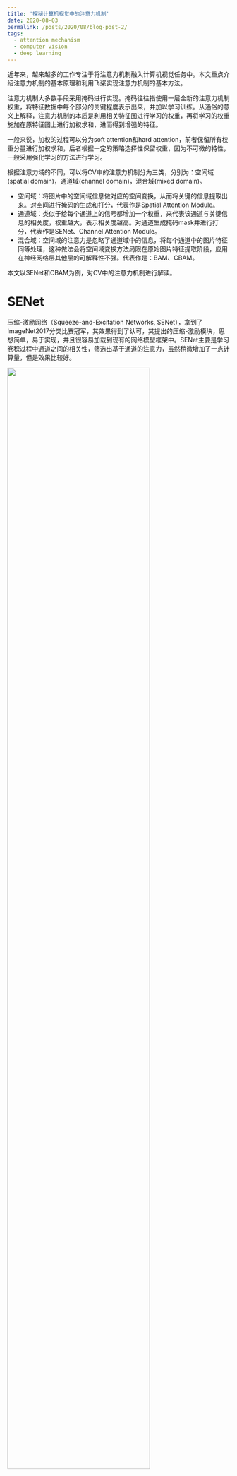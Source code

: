 ```yaml
---
title: '探秘计算机视觉中的注意力机制'
date: 2020-08-03
permalink: /posts/2020/08/blog-post-2/
tags:
  - attention mechanism
  - computer vision
  - deep learning
---
```


近年来，越来越多的工作专注于将注意力机制融入计算机视觉任务中。本文重点介绍注意力机制的基本原理和利用飞桨实现注意力机制的基本方法。

注意力机制大多数手段采用掩码进行实现。掩码往往指使用一层全新的注意力机制权重，将特征数据中每个部分的关键程度表示出来，并加以学习训练。从通俗的意义上解释，注意力机制的本质是利用相关特征图进行学习的权重，再将学习的权重施加在原特征图上进行加权求和，进而得到增强的特征。

一般来说，加权的过程可以分为soft attention和hard attention，前者保留所有权重分量进行加权求和，后者根据一定的策略选择性保留权重，因为不可微的特性，一般采用强化学习的方法进行学习。

根据注意力域的不同，可以将CV中的注意力机制分为三类，分别为：空间域(spatial domain)，通道域(channel domain)，混合域(mixed domain)。
* 空间域：将图片中的空间域信息做对应的空间变换，从而将关键的信息提取出来。对空间进行掩码的生成和打分，代表作是Spatial Attention Module。
* 通道域：类似于给每个通道上的信号都增加一个权重，来代表该通道与关键信息的相关度，权重越大，表示相关度越高。对通道生成掩码mask并进行打分，代表作是SENet、Channel Attention Module。
* 混合域：空间域的注意力是忽略了通道域中的信息，将每个通道中的图片特征同等处理，这种做法会将空间域变换方法局限在原始图片特征提取阶段，应用在神经网络层其他层的可解释性不强。代表作是：BAM、CBAM。

本文以SENet和CBAM为例，对CV中的注意力机制进行解读。

SENet
======

压缩-激励网络（Squeeze-and-Excitation Networks, SENet），拿到了ImageNet2017分类比赛冠军，其效果得到了认可，其提出的压缩-激励模块，思想简单，易于实现，并且很容易加载到现有的网络模型框架中。SENet主要是学习卷积过程中通道之间的相关性，筛选出基于通道的注意力，虽然稍微增加了一点计算量，但是效果比较好。

<img src="/images/2/1.png" width="80%">

上图展示了一个压缩-激励模块的实现过程，通过对卷积得到的特征图进行处理，得到一个和通道数一样的一维向量作为每个通道的评价分数，然后将该分数分别施加到对应的通道上，得到其结果，相当于在原有的基础上只添加了一个模块。其详细过程可分为三个阶段：压缩、激励、特征重标定。

设输入特征图为。在压缩阶段，对的特征图进行全局平均池化：

$$
\mathrm{z}=\mathrm{F}_{\mathrm{sq}}\left(\mathrm{u}_{\mathrm{c}}\right)=\frac{1}{H \times W} \sum_{i=1}^{H} \sum_{j=1}^{W} u_{c}(i, j)
$$

得到1 ×1 ×C大小的特征图，该特征图可理解为具有全局感受野。在激励阶段，首先使用W1和z进行一个全连接操作，W1的维度是C / r × C。r为一个放缩参数，目的为减少通道个数从而降低计算量。W1z的结果为1 × 1 × C / r，随后加一个ReLU层，然后和W2经过一个全连接层，W2维度为C × C / r，因此输出维度为1 ×1 ×C。最后再经过Sigmoid函数，得到S，即：

$$
s=F_{e x}(z, W)=\sigma(g(z, W))=\sigma\left(W_{2} \delta\left(W_{1} z\right)\right)
$$

在特征重标定阶段，使用激励阶段得到的结果作为通道注意力权重，乘到输入特征上。

压缩-激励模块一般放在一个卷积模块之后，作为一个信息改善的手段，在前人的实验中已证明了其有效性。SE模块可以嵌入到几乎所有的网络结构中，通过在经典backbone的block中嵌入SE模块，我们可以得到各式各样的SENet，诸如SE-BN-Inception、SE-ResNet 、SE-ReNeXt、SE-Inception-ResNet-v2等等。

在原论文所列的一些在ImageNet分类上的网络的结果对比中，其中SENet使用的是SE-ResNeXt-152（64x4d），即在ResNeXt-152上嵌入SE模块，并做了一些相应的修改和优化。该网络取得了当时single-crop上最好的性能。

最近的一些研究并不单单把Squeeze-and-Excitation局限在图片分类上，也会尝试将其应用在一些不同任务的中间特征图上，以提升不同通道特征的信息利用。

一个Squeeze-and-Excitation函数的飞桨实现：[**code link**](https://github.com/c8241998/CV_attention/blob/master/SEnet/senet-paddle.py)

```python
def _squeeze_excitation(self, input, num_channels, name=None):
    mixed_precision_enabled = mixed_precision_global_state() is not None
    pool = fluid.layers.pool2d(
        input=input,
        pool_size=0,
        pool_type='avg',
        global_pooling=True,
        use_cudnn=mixed_precision_enabled)
    stdv = 1.0 / math.sqrt(pool.shape[1] * 1.0)
    squeeze = fluid.layers.fc(
        input=pool,
        size=int(num_channels / self.reduction_ratio),
        act='relu',
        param_attr=fluid.param_attr.ParamAttr(
            initializer=fluid.initializer.Uniform(-stdv, stdv),
            name=name + '_sqz_weights'),
        bias_attr=ParamAttr(name=name + '_sqz_offset'))
    stdv = 1.0 / math.sqrt(squeeze.shape[1] * 1.0)
    excitation = fluid.layers.fc(
        input=squeeze,
        size=num_channels,
        act='sigmoid',
        param_attr=fluid.param_attr.ParamAttr(
            initializer=fluid.initializer.Uniform(-stdv, stdv),
            name=name + '_exc_weights'),
        bias_attr=ParamAttr(name=name + '_exc_offset'))
    scale = fluid.layers.elementwise_mul(x=input, y=excitation, axis=0)
    return scale
```


CBAM
======

CBAM是一个简单但有效的注意力模块。对于一个中间特征图，可以沿着空间和通道两个维度依次推断出注意力权重，然后与原特征图相乘来对特征进行自适应调整。作者将整个过程分为两个独立的模块：通道注意力模块和空间注意力模块。这样不仅可以节约参数和计算量，还保证了其可以作为即插即用的模块集成到现有的网络架构中去。

下图展示的是一个通道注意力模块。给定H×W×C 的特征 F，作者分别采用了两种池化方式对中间特征进行不同的处理：即分别对空间进行全局平均池化和最大池化得到两个 1×1×C 的通道特征。随后将它们送入一个共享的两层神经网络，第一层神经元个数为 C/r，激活函数为 Relu，第二层神经元个数为 C。再将得到的两个特征相加后经过一个 Sigmoid 激活函数得到权重系数 Mc。最后拿权重系数和原特征相乘即可得到新特征。

<img src="/images/2/2.png" width="80%">

下图展示的是一个空间注意力模块。给定H×W×C 的特征 F，作者先后采用两种池化方式对中间特征进行不同处理，即先后对通道进行平均池化和最大池化，得到两个 H×W×1 的通道特征。将两层特征拼接在一起，经过一个7×7 的卷积层，激活函数为 Sigmoid，得到权重系数 Ms。最后，拿权重将数和特征 F 相乘即可得到新特征。

<img src="/images/2/3.png" width="80%">

下图即为一个完整的CBAM模块，将两种注意力模块顺序组合即可。

<img src="/images/2/4.png" width="80%">

下表展示的是原论文的实验数据，在ImageNet分类实验中，将 CBAM 集成到所有的 ResNet 系列网络中去，都可以降低最终的分类错误率。CBAM 是一个轻量级的通用模块，与SENet类似，它被认为同样可以集成到任何 CNN 经典backbone中，并且可以与backbone一起进行端到端的训练。在原论文中的不同的分类和检测数据集上，集成CBAM后的模型的表现都有了一致的提升，体现了其广泛的可适用性。

<img src="/images/2/5.png" width="80%">

一个CBAM模块的飞桨实现：[**code link**](https://github.com/c8241998/CV_attention/blob/master/CBAM/cbam-paddle.py)

```python
class CBAM_Module(fluid.dygraph.Layer):  
    def __init__(self, channels, reduction):  
        super(CBAM_Module, self).__init__()  
        self.avg_pool = AdaptiveAvgPool2d(pool_size=1, pool_type="avg")  
        self.max_pool = AdaptiveAvgPool2d(pool_size=1, pool_type="max")  
        self.fc1 = fluid.dygraph.Conv2D(num_channels=channels, num_filters=channels // reduction, filter_size=1, padding=0)  
        self.relu = ReLU()  
        self.fc2 = fluid.dygraph.Conv2D(num_channels=channels // reduction, num_filters=channels, filter_size=1, padding=0)  

        self.sigmoid_channel = Sigmoid()  
        self.conv_after_concat = fluid.dygraph.Conv2D(num_channels=2, num_filters=1, filter_size=7, stride=1, padding=3)  
        self.sigmoid_spatial = Sigmoid()  

    def forward(self, x):  
        # Channel Attention Module  
        module_input = x  
        avg = self.relu(self.fc1(self.avg_pool(x)))  
        avg = self.fc2(avg)  
        mx = self.relu(self.fc1(self.max_pool(x)))  
        mx = self.fc2(mx)  
        x = avg + mx  
        x = self.sigmoid_channel(x)  

        # Spatial Attention Module  
        x = module_input * x  
        module_input = x  
        avg = fluid.layers.mean(x)  
        mx = fluid.layers.argmax(x, axis=1)  
        print(avg.shape, mx.shape)  
        x = fluid.layers.concat([avg, mx], axis=1)  
        x = self.conv_after_concat(x)  
        x = self.sigmoid_spatial(x)  
        x = module_input * x  

        return x  
```


总结
======

注意力机制是一个很宽泛的概念，随着针对它的研究越来越多，其操作方式也越来越多样。但它们都有一个共同的核心思想：对特征中更感兴趣的层面施加更大的注意力权重，而这个过程与人类观察物体的方式非常相似，期待在该领域有更多高质量的工作出现。


参考链接
======

本项目代码归档在Github以下路径：

https://github.com/c8241998/CV_attention/blob/master/SEnet/senet-paddle.py
https://github.com/c8241998/CV_attention/blob/master/CBAM/cbam-paddle.py

更多注意力机制模块的实现：[link](https://github.com/c8241998/CV_attention)
